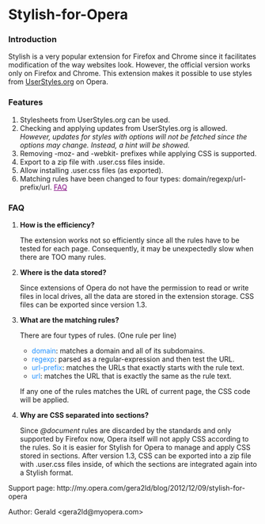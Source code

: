 Stylish-for-Opera
=================
<h3>Introduction</h3>
<p>Stylish is a very popular extension for Firefox and Chrome since it facilitates modification of the way websites look. However, the official version works only on Firefox and Chrome. This extension makes it possible to use styles from <a href=http://userstyles.org/ target=_blank>UserStyles.org</a> on Opera.</p>
<h3>Features</h3>
<ol>
<li>Stylesheets from UserStyles.org can be used.</li>
<li>Checking and applying updates from UserStyles.org is allowed.<br><em>However, updates for styles with options will not be fetched since the options may change. Instead, a hint will be showed.</em></li>
<li>Removing -moz- and -webkit- prefixes while applying CSS is supported.</li>
<li>Export to a zip file with .user.css files inside.</li>
<li>Allow installing .user.css files (as exported).</li>
<li>Matching rules have been changed to four types: domain/regexp/url-prefix/url. <a href=#faq_match style="color:purple">FAQ</a></li>
</ol>
<h3>FAQ</h3><ol>
<li><b>How is the efficiency?</b><p>The extension works not so efficiently since all the rules have to be tested for each page. Consequently, it may be unexpectedly slow when there are TOO many rules.</p></li>
<li><a name=faq_store></a><b>Where is the data stored?</b><p>Since extensions of Opera do not have the permission to read or write files in local drives, all the data are stored in the extension storage. CSS files can be exported since version 1.3.</p></li>
<li><a name=faq_match></a><b>What are the matching rules?</b><p>There are four types of rules. (One rule per line)</p>
<ul><li><font color=dodgerblue>domain</font>: matches a domain and all of its subdomains.</li><li><font color=dodgerblue>regexp</font>: parsed as a regular-expression and then test the URL.</li><li><font color=dodgerblue>url-prefix</font>: matches the URLs that exactly starts with the rule text.</li><li><font color=dodgerblue>url</font>: matches the URL that is exactly the same as the rule text.</li></ul><p>If any one of the rules matches the URL of current page, the CSS code will be applied.</p></li>
<li><a name=faq_section></a><b>Why are CSS separated into sections?</b><p>Since <i>@document</i> rules are discarded by the standards and only supported by Firefox now, Opera itself will not apply CSS according to the rules. So it is easier for Stylish for Opera to manage and apply CSS stored in sections. After version 1.3, CSS can be exported into a zip file with .user.css files inside, of which the sections are integrated again into a Stylish format.</p></li>
</ol>
<p>Support page: http://my.opera.com/gera2ld/blog/2012/12/09/stylish-for-opera</p>
<p>Author: Gerald &lt;gera2ld&#x40;myopera.com&gt;</p>
